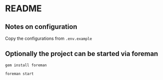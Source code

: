 # README

## Notes on configuration

Copy the configurations from `.env.example`

## Optionally the project can be started via foreman
```
gem install foreman

foreman start
```
